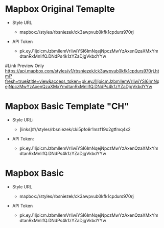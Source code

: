 # Mapbox Original Temaplte

- Style URL

  - mapbox://styles/rbsniezek/ck3awpvub0kfk1cpdurs970rj

- API Token

  - pk.eyJ1IjoicmJzbmllemVrIiwiYSI6ImNqejNpczMwYzAxenQzaXMxYmdtanRxMnIifQ.DNdPs4k1zYZaDjgVkbdYYw

#Link Preview Only
https://api.mapbox.com/styles/v1/rbsniezek/ck3awpvub0kfk1cpdurs970rj.html?fresh=true&title=view&access_token=pk.eyJ1IjoicmJzbmllemVrIiwiYSI6ImNqejNpczMwYzAxenQzaXMxYmdtanRxMnIifQ.DNdPs4k1zYZaDjgVkbdYYw

# Mapbox Basic Template "CH"

- Style URL:

  - [links]#//styles/rbsniezek/cki5pfo9r1mzf19o2gtfmq4x2

- API Token:

  - pk.eyJ1IjoicmJzbmllemVrIiwiYSI6ImNqejNpczMwYzAxenQzaXMxYmdtanRxMnIifQ.DNdPs4k1zYZaDjgVkbdYYw

# Mapbox Basic

- Style URL

  - mapbox://styles/rbsniezek/ck3awpvub0kfk1cpdurs970rj

- API Token

  - pk.eyJ1IjoicmJzbmllemVrIiwiYSI6ImNqejNpczMwYzAxenQzaXMxYmdtanRxMnIifQ.DNdPs4k1zYZaDjgVkbdYYw
